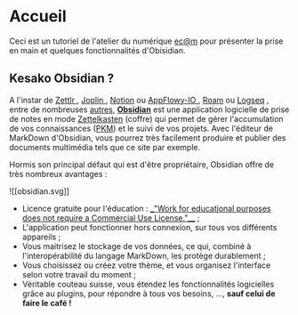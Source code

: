 # Accueil

Ceci est un tutoriel de l'atelier du numérique [ec@m](https://www.ecmorlaix.fr) pour présenter la prise en main et quelques fonctionnalités d'Obisidian.

## Kesako Obsidian ?

A l'instar de [Zettlr ](https://www.zettlr.com/), [Joplin ](https://joplinapp.org/), [Notion](https://www.notion.so/fr-fr/notes) ou [AppFlowy-IO ](https://github.com/AppFlowy-IO), [Roam](https://roamresearch.com/) ou [Logseq](https://github.com/logseq/logseq) , entre de nombreuses [autres](https://alternativeto.net/software/tiro-notes/), **[Obsidian](https://obsidian.md/)** est une application logicielle de prise de notes en mode [Zettelkasten](https://docs.zettlr.com/fr/academic/zkn-method/#la-methode-zettelkasten-coffre) (coffre) qui permet de gérer l'accumulation de vos connaissances ([PKM](https://fr.wikipedia.org/wiki/Gestion_des_connaissances_personnelles)) et le suivi de vos projets.
Avec l'éditeur de MarkDown d'Obsidian,  vous pourrez très facilement produire et publier des documents multimédia tels que ce site par exemple.

Hormis son principal défaut qui est d'être propriétaire, Obsidian offre de très nombreux avantages :

![[obsidian.svg]]

- Licence gratuite pour l'éducation : [ _"Work for educational purposes does not require a Commercial Use License."__](https://obsidian.md/eula) ;
- L'application peut fonctionner hors connexion, sur tous vos différents appareils ;
- Vous maitrisez le stockage de vos données, ce qui, combiné à l'interopérabilité du langage MarkDown, les protège durablement ;
- Vous choisissez ou créez votre thème, et vous organisez l'interface selon votre travail du moment ;
- Véritable couteau suisse, vous étendez les fonctionnalités logicielles grâce au plugins, pour répondre à tous vos besoins, …, **sauf celui de faire le café !**
